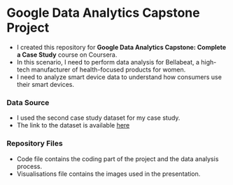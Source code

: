 # Google Data Analytics Capstone Project

- I created this repository for __Google Data Analytics Capstone: Complete a Case Study__ course on Coursera.
- In this scenario, I need to perform data analysis for Bellabeat, a high-tech manufacturer of health-focused products for women.
- I need to analyze smart device data to understand how consumers use their smart devices.

### Data Source

- I used the second case study dataset for my case study.
- The link to the dataset is available [here](https://www.kaggle.com/datasets/arashnic/fitbit)

### Repository Files

- Code file contains the coding part of the project and the data analysis process.
- Visualisations file contains the images used in the presentation.

